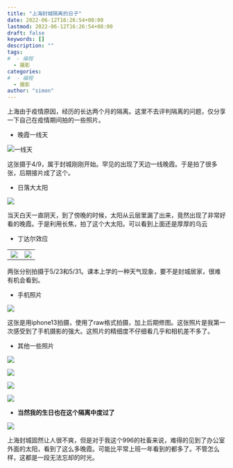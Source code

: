 ```yaml
---
title: "上海封城隔离的日子"
date: 2022-06-12T16:26:54+08:00
lastmod: 2022-06-12T16:26:54+08:00
draft: false
keywords: []
description: ""
tags: 
#  - 编程
  - 摄影
categories: 
#  - 编程
  - 摄影
author: "simon"
---
```


上海由于疫情原因，经历的长达两个月的隔离。这里不去评判隔离的问题，仅分享一下自己在疫情期间拍的一些照片。

* 晚霞一线天

![一线天](https://blog-1255588246.cos.ap-shanghai.myqcloud.com/_DSC6214-Pano.jpg)

这张摄于4/9，属于封城刚刚开始。罕见的出现了天边一线晚霞。于是拍了很多张，后期接片成了这个。

* 日落大太阳

![](https://blog-1255588246.cos.ap-shanghai.myqcloud.com/_DSC6526-2.jpg)

当天白天一直阴天，到了傍晚的时候，太阳从云层里漏了出来，竟然出现了非常好看的晚霞。于是利用长焦，拍了这个大太阳。可以看到上面还是厚厚的乌云

* 丁达尔效应

|       |  |
| ----------- | ----------- |
| ![](https://blog-1255588246.cos.ap-shanghai.myqcloud.com/_DSC6508.jpg)      |   ![](https://blog-1255588246.cos.ap-shanghai.myqcloud.com/_DSC6559-4.jpg)     |

两张分别拍摄于5/23和5/31。课本上学的一种天气现象，要不是封城居家，很难有机会看到。

* 手机照片

![](https://blog-1255588246.cos.ap-shanghai.myqcloud.com/微信图片_20220612172010.jpg)

这张是用iphone13拍摄，使用了raw格式拍摄，加上后期修图。这张照片是我第一次感受到了手机摄影的强大。这照片的精细度不仔细看几乎和相机差不多了。

* 其他一些照片

![](https://blog-1255588246.cos.ap-shanghai.myqcloud.com/_DSC6552.jpg)

![](https://blog-1255588246.cos.ap-shanghai.myqcloud.com/_DSC6267.jpg)

![](https://blog-1255588246.cos.ap-shanghai.myqcloud.com/微信图片_20220612173624.jpg)

![](https://blog-1255588246.cos.ap-shanghai.myqcloud.com/微信图片_20220612173632.jpg)


* **当然我的生日也在这个隔离中度过了**

![](https://blog-1255588246.cos.ap-shanghai.myqcloud.com/微信图片_20220612173628.jpg)


上海封城固然让人很不爽，但是对于我这个996的社畜来说，难得的见到了办公室外面的太阳，看到了这么多晚霞。可能比平常上班一年看到的都多了。不管怎么样，这都是一段无法忘却的时光。